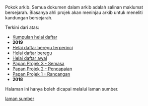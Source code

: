 Pokok arkib. Semua dokumen dalam arkib adalah salinan
maklumat bersejarah. Biasanya ahli projek akan meninjau
arkib untuk meneliti kandungan bersejarah.

Terkini dari atas:

* [Kumpulan helai daftar](2019/kh.md)
* **2019**
* [Helai daftar beregu terperinci](2018/hb10.md)
* [Helai daftar beregu](2018/hb.md)
* [Helai daftar awal](2018/ha.md)
* [Papan Projek 3 - Semasa](2018/pp3.md)
* [Papan Projek 2 - Pencapaian](2018/pp2.md)
* [Papan Projek 1 - Rancangan](2018/pp1.md)
* **2018**

Halaman ini hanya boleh dicapai melalui laman sumber.

[laman sumber][0]

  [0]: ../README.md "README"
